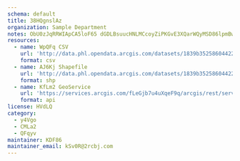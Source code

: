 ```yaml
---
schema: default
title: 38HQgnslAz 
organization: Sample Department 
notes: ObU0zJqRRWIApCA5loF65 dGDLBsuucHNLMCcoyZiPKGvE3XQarWQyMSD86lpmBwYx4v7q9bHtjSh9FgtaN2i1TVUdYhwEOfseXf 
resources:
  - name: WpQFq CSV
    url: 'http://data.phl.opendata.arcgis.com/datasets/1839b35258604422b0b520cbb668df0d_0.csv'
    format: csv
  - name: AJ6Kj Shapefile
    url: 'http://data.phl.opendata.arcgis.com/datasets/1839b35258604422b0b520cbb668df0d_0.zip'
    format: shp
  - name: KfLm2 GeoService
    url: 'https://services.arcgis.com/fLeGjb7u4uXqeF9q/arcgis/rest/services/Air_Monitoring_Stations/FeatureServer/0/query'
    format: api
license: HVdLQ 
category:
  - y4Vgo 
  - CMLa2 
  - QFqyv 
maintainer: KDF86  
maintainer_email: kSv0R@2rcbj.com
---
```

